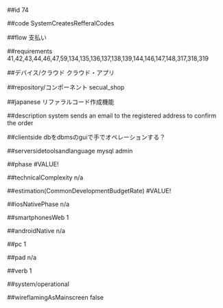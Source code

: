 ##id
74

##code
SystemCreatesRefferalCodes

##flow
支払い

##requirements
41,42,43,44,46,47,59,134,135,136,137,138,139,144,146,147,148,317,318,319

##デバイス/クラウド
クラウド・アプリ

##repository/コンポーネント
secual_shop

##japanese
リファラルコード作成機能

##description
system sends an email to the registered address to confirm the order

##clientside
dbをdbmsのguiで手でオペレーションする？

##serversidetoolsandlanguage
mysql admin

##phase
#VALUE!

##technicalComplexity
n/a

##estimation(CommonDevelopmentBudgetRate)
#VALUE!

##iosNativePhase
n/a

##smartphonesWeb
1

##androidNative
n/a

##pc
1

##pad
n/a

##verb
1

##system/operational


##wireflamingAsMainscreen
false